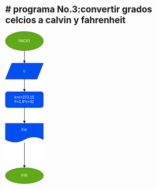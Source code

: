 # # programa No.3:convertir grados celcios a calvin y fahrenheit

![Diagrama de flujo](diagrama.png "diagramade flujo")
